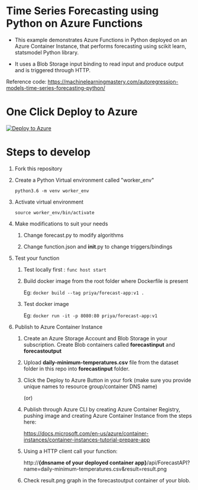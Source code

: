 # Time Series Forecasting using Python on Azure Functions

- This example demonstrates Azure Functions in Python deployed on an Azure Container Instance, that performs forecasting using scikit learn, statsmodel Python library. 

- It uses a Blob Storage input binding to read input and produce output and is triggered through HTTP.

Reference code:
https://machinelearningmastery.com/autoregression-models-time-series-forecasting-python/

# One Click Deploy to Azure

[![Deploy to Azure](http://azuredeploy.net/deploybutton.png)](https://azuredeploy.net/)

# Steps to develop

1. Fork this repository

2. Create a Python Virtual environment called "worker_env"
   
   `python3.6 -m venv worker_env`
   
3. Activate virtual environment
   
   `source worker_env/bin/activate`
   
4. Make modifications to suit your needs
    
    1. Change forecast.py to modify algorithms
    
    2. Change function.json and __init__.py to change triggers/bindings
    
5. Test your function
    
    1. Test locally first : `func host start`
    
    2. Build docker image from the root folder where Dockerfile is present
    
       Eg: `docker build --tag priya/forecast-app:v1 . `
       
    3. Test docker image
    
       Eg: `docker run -it -p 8080:80 priya/forecast-app:v1`
       
6. Publish to Azure Container Instance

    1. Create an Azure Storage Account and Blob Storage in your subscription. Create Blob containers called **forecastinput** and **forecastoutput**
    
    2. Upload **daily-minimum-temperatures.csv** file from the dataset folder in this repo into **forecastinput** folder.
    
    3. Click the Deploy to Azure Button in your fork (make sure you provide unique names to resource group/container DNS name)
    
       (or)
    
    4. Publish through Azure CLI by creating Azure Container Registry, pushing image and creating Azure Container Instance from the steps here:
    
       https://docs.microsoft.com/en-us/azure/container-instances/container-instances-tutorial-prepare-app
       
    5. Using a HTTP client call your function: 
    
       http://**{dnsname of your deployed container app}**/api/ForecastAPI?name=daily-minimum-temperatures.csv&result=result.png
    
    6. Check result.png graph in the forecastoutput container of your blob.
